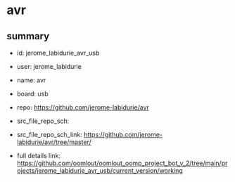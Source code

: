 # avr
 
## summary 
* id: jerome_labidurie_avr_usb
* user: jerome_labidurie
* name: avr
* board: usb
* repo: https://github.com/jerome-labidurie/avr



* src_file_repo_sch: 
* src_file_repo_sch_link: https://github.com/jerome-labidurie/avr/tree/master/
* full details link: https://github.com/oomlout/oomlout_oomp_project_bot_v_2/tree/main/projects/jerome_labidurie_avr_usb/current_version/working  








